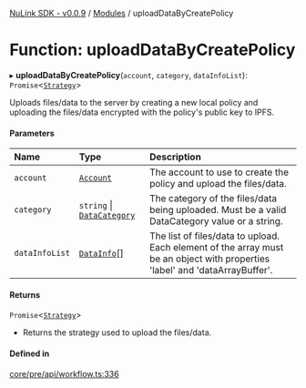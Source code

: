 [NuLink SDK - v0.0.9](../README.md) / [Modules](../modules.md) / uploadDataByCreatePolicy

# Function: uploadDataByCreatePolicy

▸ **uploadDataByCreatePolicy**(`account`, `category`, `dataInfoList`): `Promise`<[`Strategy`](../classes/Strategy.md)\>

Uploads files/data to the server by creating a new local policy and uploading the files/data encrypted with the policy's public key to IPFS.

#### Parameters

| Name | Type | Description |
| :------ | :------ | :------ |
| `account` | [`Account`](../classes/Account.md) | The account to use to create the policy and upload the files/data. |
| `category` | `string` \| [`DataCategory`](../enums/DataCategory.md) | The category of the files/data being uploaded. Must be a valid DataCategory value or a string. |
| `dataInfoList` | [`DataInfo`](../types/DataInfo.md)[] | The list of files/data to upload. Each element of the array must be an object with properties 'label' and 'dataArrayBuffer'. |

#### Returns

`Promise`<[`Strategy`](../classes/Strategy.md)\>

- Returns the strategy used to upload the files/data.

#### Defined in

[core/pre/api/workflow.ts:336](https://github.com/NuLink-network/nulink-sdk/blob/66c291e/src/core/pre/api/workflow.ts#L336)
